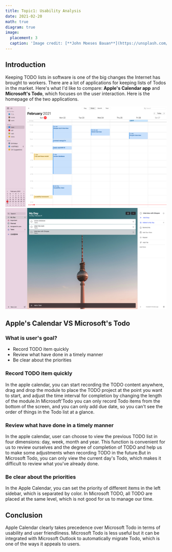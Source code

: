 ```yaml
---
title: Topic1: Usability Analysis
date: 2021-02-20
math: true
diagram: true
image:
  placement: 3
  caption: 'Image credit: [**John Moeses Bauan**](https://unsplash.com/photos/OGZtQF8iC0g)'
---
```


## Introduction
Keeping TODO lists in software is one of the big changes the Internet has brought to workers. 
There are a lot of applications for keeping lists of Todos in the market. 
Here's what I'd like to compare: **Apple's Calendar app** and **Microsoft's Todo**, 
which focuses on the user interaction. Here is the homepage of the two applications.

![png](./appleCalendar.png)
![png](./microsoftTodo.png)

## Apple's Calendar VS Microsoft's Todo

### What is user's goal?
- Record TODO  item quickly
- Review what have done in a timely manner
- Be clear about the priorities

### Record TODO  item quickly
In the apple calendar, you can start recording the TODO content anywhere, drag and drop the module to place the TODO project at the point you want to start, and adjust the time interval for completion by changing the length of the module.In Microsoft'Todo you can only record Todo items from the bottom of the screen, and you can only add due date, so you can't see the order of things in the Todo list at a glance.

### Review what have done in a timely manner
In the apple calendar, user can choose to view the previous TODO list in four dimensions: day, week, month and year. This function is convenient for us to review ourselves and the degree of completion of TODO and help us to make some adjustments when recording TODO in the future.But in Microsoft Todo, you can only view the current day's Todo, which makes it difficult to review what you've already done.
### Be clear about the priorities
 In the Apple Calendar, you can set the priority of different items in the left sidebar, which is separated by color. In Microsoft TODO, all TODO are placed at the same level, which is not good for us to manage our time.

## Conclusion

Apple Calendar clearly takes precedence over Microsoft Todo in terms of usability and user friendliness. Microsoft Todo is less useful but it can be integrated with Microsoft Outlook to automatically migrate Todo, which is one of the ways it appeals to users.
